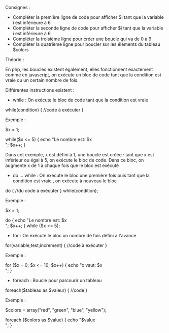 Consignes :

- Compléter la première ligne de code pour afficher $i tant que la variable i est inférieure à 6
- Compléter la seconde ligne de code pour afficher $i tant que la variable i est inférieure à 6
- Compléter la troisième ligne pour créer une boucle qui va de 0 à 9
- Compléter la quatrième ligne pour boucler sur les éléments du tableau $colors



Théorie :

En php, les boucles existent également, elles fonctionnent exactement comme en javascript, 
on exécute un bloc de code tant que la condition est vraie ou un certain nombre de fois.

Différentes instructions existent :


- while : On exécute le bloc de code tant que la condition est vraie

while(condition)
{
//code à exécuter
}

Exemple :

$x = 1;

while($x <= 5) {
    echo "Le nombre est: $x <br>";
    $x++;
}

Dans cet exemple, x est défini à 1, une boucle est créée : 
tant que x est inférieur ou égal à 5, on exécute le bloc de code.
Dans ce bloc, on augmente x de 1 à chaque fois que le bloc est exécuté


- do ... while : On exécute le bloc une première fois 
puis tant que la condition est vraie , on exécute à nouveau le bloc

do {
//du code à exécuter
}
while(condition);

Exemple :

$x = 1;

do {
    echo "Le nombre est: $x <br>";
    $x++;
} while ($x <= 5);



- for : On exécute le bloc un nombre de fois défini à l'avance

for(variable;test;increment)
{
//code à exécuter
}

Exemple :

for ($x = 0; $x <= 10; $x++) {
    echo "x vaut: $x <br>";
}


- foreach : Boucle pour parcourir un tableau

foreach($tableau as $valeur)
{
//code
}

Exemple :

$colors = array("red", "green", "blue", "yellow");

foreach ($colors as $value) {
    echo "$value <br>";
}



